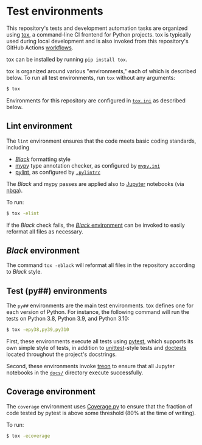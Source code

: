 # Test environments

This repository's tests and development automation tasks are organized using [tox], a command-line CI frontend for Python projects.  tox is typically used during local development and is also invoked from this repository's GitHub Actions [workflows](/.github/workflows/).

tox can be installed by running `pip install tox`.

tox is organized around various "environments," each of which is described below.  To run all test environments, run `tox` without any arguments:

```sh
$ tox
```

Environments for this repository are configured in [`tox.ini`] as described below.

## Lint environment

The `lint` environment ensures that the code meets basic coding standards, including

- [_Black_] formatting style
- [mypy] type annotation checker, as configured by [`mypy.ini`]
- [pylint], as configured by [`.pylintrc`]

The _Black_ and mypy passes are applied also to [Jupyter] notebooks (via [nbqa]).

To run:

```sh
$ tox -elint
```

If the _Black_ check fails, the [_Black_ environment](#black-environment) can be invoked to easily reformat all files as necessary.

## _Black_ environment

The command `tox -eblack` will reformat all files in the repository according to _Black_ style.

## Test (py##) environments

The `py##` environments are the main test environments.  tox defines one for each version of Python.  For instance, the following command will run the tests on Python 3.8, Python 3.9, and Python 3.10:

```sh
$ tox -epy38,py39,py310
```

First, these environments execute all tests using [pytest], which supports its own simple style of tests, in addition to [unittest]-style tests and [doctests] located throughout the project's docstrings.

Second, these environments invoke [treon] to ensure that all Jupyter notebooks in the [`docs/`](/docs/) directory execute successfully.

## Coverage environment

The `coverage` environment uses [Coverage.py] to ensure that the fraction of code tested by pytest is above some threshold (80% at the time of writing).

To run:

```sh
$ tox -ecoverage
```


[tox]: https://github.com/tox-dev/tox
[`tox.ini`]: /tox.ini
[mypy]: https://mypy.readthedocs.io/en/stable/
[`mypy.ini`]: /mypy.ini
[treon]: https://github.com/ReviewNB/treon
[_Black_]: https://github.com/psf/black
[pylint]: https://github.com/PyCQA/pylint
[`.pylintrc`]: /.pylintrc
[nbqa]: https://github.com/nbQA-dev/nbQA
[Jupyter]: https://jupyter.org/
[doctests]: https://docs.python.org/3/library/doctest.html
[pytest]: https://docs.pytest.org/
[unittest]: https://docs.python.org/3/library/unittest.html
[Coverage.py]: https://coverage.readthedocs.io/
